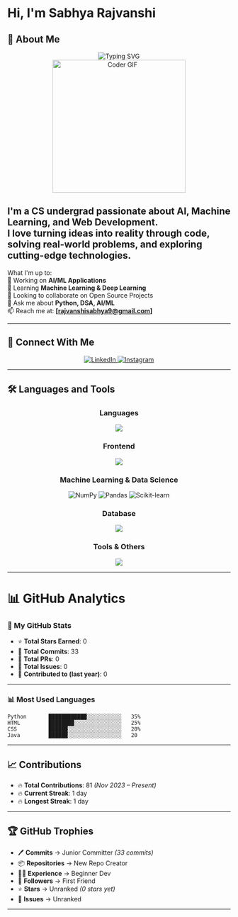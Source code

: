 # Hi, I'm Sabhya Rajvanshi

## 🚀 About Me

<div align="center">
  <img src="https://readme-typing-svg.herokuapp.com?font=Fira+Code&pause=1000&color=blueviolet&center=true&vCenter=true&width=435&lines=Problem+Solver;Coder;Machine+Learning+Enthusiast" alt="Typing SVG" />
</div>

<div align="center">
  <img src="https://media.giphy.com/media/qgQUggAC3Pfv687qPC/giphy.gif" width="300px" alt="Coder GIF"/>
</div>

I'm a CS undergrad passionate about **AI, Machine Learning, and Web Development**.  
I love turning ideas into reality through code, solving real-world problems, and exploring cutting-edge technologies.
---


What I'm up to:  
🔭 Working on **AI/ML Applications**  
🌱 Learning **Machine Learning & Deep Learning**  
👯 Looking to collaborate on Open Source Projects  
💬 Ask me about **Python, DSA, AI/ML**  
📫 Reach me at: **[rajvanshisabhya9@gmail.com]**

---

## 🤝 Connect With Me

<div align="center">
  <a href="https://www.linkedin.com/in/sabhya-rajvanshi-09129328b" target="_blank">
    <img src="https://img.shields.io/badge/LinkedIn-0077B5?style=for-the-badge&logo=linkedin&logoColor=white" alt="LinkedIn"/>
  </a>
  <a href="https://www.instagram.com/sabhyarajvanshi/" target="_blank">
    <img src="https://img.shields.io/badge/Instagram-E4405F?style=for-the-badge&logo=instagram&logoColor=white" alt="Instagram"/>
  </a>
</div>

---

## 🛠️ Languages and Tools

<div align="center">

### **Languages**
<img src="https://skillicons.dev/icons?i=cpp,python" />

### **Frontend**
<img src="https://skillicons.dev/icons?i=html,css" />

### **Machine Learning & Data Science**
<img src="https://img.shields.io/badge/NumPy-013243?style=for-the-badge&logo=numpy&logoColor=white" alt="NumPy"/>
<img src="https://img.shields.io/badge/Pandas-150458?style=for-the-badge&logo=pandas&logoColor=white" alt="Pandas"/>
<img src="https://img.shields.io/badge/scikit--learn-F7931E?style=for-the-badge&logo=scikit-learn&logoColor=white" alt="Scikit-learn"/>

### **Database**
<img src="https://skillicons.dev/icons?i=mysql" />

### **Tools & Others**
<img src="https://skillicons.dev/icons?i=git,github,vscode" />

</div>

---

# 📊 GitHub Analytics

### 🚀 My GitHub Stats
- ⭐ **Total Stars Earned**: 0  
- 📌 **Total Commits**: 33  
- 🔀 **Total PRs**: 0  
- 🐞 **Total Issues**: 0  
- 📆 **Contributed to (last year)**: 0  

---

### 📊 Most Used Languages
```text
Python       ████████████░░░░░░░░░░░   35%  
HTML         ████████░░░░░░░░░░░░░░░   25%  
CSS          ██████░░░░░░░░░░░░░░░░░   20%  
Java         ██████░░░░░░░░░░░░░░░░░   20
```

---

## 📈 Contributions

- 🔥 **Total Contributions**: 81 *(Nov 2023 – Present)*  
- 🔥 **Current Streak**: 1 day  
- 🔥 **Longest Streak**: 1 day  

---

## 🏆 GitHub Trophies

- 🖊️ **Commits** → Junior Committer *(33 commits)*  
- 📦 **Repositories** → New Repo Creator  
- 🧑‍💻 **Experience** → Beginner Dev  
- 👥 **Followers** → First Friend  
- ⭐ **Stars** → Unranked *(0 stars yet)*  
- 🐞 **Issues** → Unranked  

---
